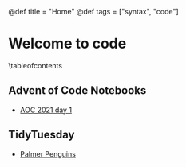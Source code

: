@def title = "Home"
@def tags = ["syntax", "code"]

# Welcome to code

\tableofcontents <!-- you can use \toc as well -->
## Advent of Code Notebooks
* [AOC 2021 day 1](/aoc2021day1/)

## TidyTuesday
* [Palmer Penguins](/penguins/)
